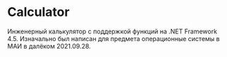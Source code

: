# Calculator
Инженерный калькулятор с поддержкой функций на .NET Framework 4.5.
Изначально был написан для предмета операционные системы в МАИ в далёком 2021.09.28.